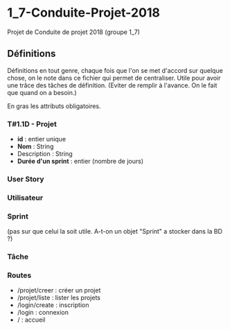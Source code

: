 # 1_7-Conduite-Projet-2018
Projet de Conduite de projet 2018 (groupe 1_7)

## Définitions
Définitions en tout genre, chaque fois que l'on se met d'accord sur quelque chose, on le note dans ce fichier qui permet de centraliser. Utile pour avoir une trâce des tâches de définition.
(Eviter de remplir à l'avance. On le fait que quand on a besoin.)

En gras les attributs obligatoires.

### T#1.1D - Projet
* __id__ : entier unique
* __Nom__ : String
* Description : String
* __Durée d'un sprint__ : entier (nombre de jours)

### User Story


### Utilisateur


### Sprint
(pas sur que celui la soit utile. A-t-on un objet "Sprint" a stocker dans la BD ?)

### Tâche

### Routes
* /projet/creer : créer un projet
* /projet/liste : lister les projets
* /login/create : inscription
* /login : connexion
* / : accueil
